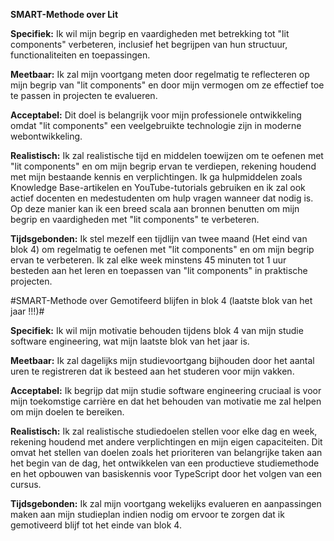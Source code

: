 **SMART-Methode over Lit**

**Specifiek:** Ik wil mijn begrip en vaardigheden met betrekking tot "lit components" verbeteren, inclusief het begrijpen van hun structuur, functionaliteiten en toepassingen.

**Meetbaar:** Ik zal mijn voortgang meten door regelmatig te reflecteren op mijn begrip van "lit components" en door mijn vermogen om ze effectief toe te passen in projecten te evalueren.

**Acceptabel:** Dit doel is belangrijk voor mijn professionele ontwikkeling omdat "lit components" een veelgebruikte technologie zijn in moderne webontwikkeling.

**Realistisch:** Ik zal realistische tijd en middelen toewijzen om te oefenen met "lit components" en om mijn begrip ervan te verdiepen, rekening houdend met mijn bestaande kennis en verplichtingen. Ik ga hulpmiddelen zoals Knowledge Base-artikelen en YouTube-tutorials gebruiken en ik zal ook actief docenten en medestudenten om hulp vragen wanneer dat nodig is. Op deze manier kan ik een breed scala aan bronnen benutten om mijn begrip en vaardigheden met "lit components" te verbeteren.

**Tijdsgebonden:** Ik stel mezelf een tijdlijn van twee maand (Het eind van blok 4) om regelmatig te oefenen met "lit components" en om mijn begrip ervan te verbeteren. Ik zal elke week minstens  45 minuten tot 1 uur besteden aan het leren en toepassen van "lit components" in praktische projecten.



#SMART-Methode over Gemotifeerd blijfen in blok 4 (laatste blok van het jaar !!!)#

**Specifiek:** Ik wil mijn motivatie behouden tijdens blok 4 van mijn studie software engineering, wat mijn laatste blok van het jaar is.

**Meetbaar:** Ik zal dagelijks mijn studievoortgang bijhouden door het aantal uren te registreren dat ik besteed aan het studeren voor mijn vakken.

**Acceptabel:** Ik begrijp dat mijn studie software engineering cruciaal is voor mijn toekomstige carrière en dat het behouden van motivatie me zal helpen om mijn doelen te bereiken.

**Realistisch:** Ik zal realistische studiedoelen stellen voor elke dag en week, rekening houdend met andere verplichtingen en mijn eigen capaciteiten. Dit omvat het stellen van doelen zoals het prioriteren van belangrijke taken aan het begin van de dag, het ontwikkelen van een productieve studiemethode en het opbouwen van basiskennis voor TypeScript door het volgen van een cursus.

**Tijdsgebonden:** Ik zal mijn voortgang wekelijks evalueren en aanpassingen maken aan mijn studieplan indien nodig om ervoor te zorgen dat ik gemotiveerd blijf tot het einde van blok 4.

